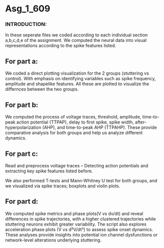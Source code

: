 # Asg_1_609
### INTRODUCTION:
In these seperate files we coded according to each individual section a,b,c,d,e of the assignment.
We computed the neural data into visual representations according to the spike features listed.

## For part a: 
We coded a direct plotting visualization for the 2 groups (stuttering vs control). With emphasis on identifying variables such as spike frequency, amplitude and shapelike features. All these are plotted to visualize the differnces between the two groups.


## For part b:

We computed the process of voltage traces, threshold, amplitude, time-to-peak action potential (TTPAP), delay to first spike, spike width, after-hyperpolarization (AHP), and time-to-peak AHP (TTPAHP). 
These provide comparative analysis for both groups and help us analyze different dynamics.

 
## For part c:

Read and preprocess voltage traces – Detecting action potentials and extracting key spike features listed before.

We also performed T-tests and Mann-Whitney U test for both groups, and we visualized via spike traces; boxplots and violin plots.


## For part d:

We computed spike metrics and phase plots(V vs dv/dt) and reveal differences in spike trajectories, with a higher clustered trajectories while stuttering neurons exhibit greater variability. The script also explores acceleration phase plots (V vs d²V/dt²) to assess spike onset dynamics. These analyses provide insights into potential ion channel dysfunctions or network-level alterations underlying stuttering.